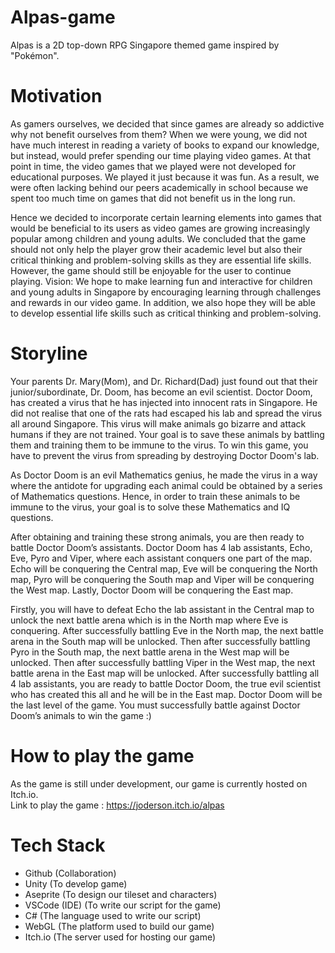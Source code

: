# Alpas-game
Alpas is a 2D top-down RPG Singapore themed game inspired by "Pokémon". 

# Motivation
As gamers ourselves, we decided that since games are already so addictive why not benefit ourselves from them? When we were young, we did not have much interest in reading a variety of books to expand our knowledge, but instead, would prefer spending our time playing video games. At that point in time, the video games that we played were not developed for educational purposes. We played it just because it was fun. As a result, we were often lacking behind our peers academically in school because we spent too much time on games that did not benefit us in the long run. 

Hence we decided to incorporate certain learning elements into games that would be beneficial to its users as video games are growing increasingly popular among children and young adults. We concluded that the game should not only help the player grow their academic level but also their critical thinking and problem-solving skills as they are essential life skills. However, the game should still be enjoyable for the user to continue playing.
Vision:
We hope to make learning fun and interactive for children and young adults in Singapore by encouraging learning through challenges and rewards in our video game. In addition, we also hope they will be able to develop essential life skills such as critical thinking and problem-solving.

# Storyline
Your parents Dr. Mary(Mom), and Dr. Richard(Dad) just found out that their junior/subordinate, Dr. Doom, has become an evil scientist. Doctor Doom, has created a virus that he has injected into innocent rats in Singapore. He did not realise that one of the rats had escaped his lab and spread the virus all around Singapore. This virus will make animals go bizarre and attack humans if they are not trained. Your goal is to save these animals by battling them and training them to be immune to the virus. To win this game, you have to prevent the virus from spreading by destroying Doctor Doom's lab.

As Doctor Doom is an evil Mathematics genius, he made the virus in a way where the antidote for upgrading each animal could be obtained by a series of Mathematics questions. Hence, in order to train these animals to be immune to the virus, your goal is to solve these Mathematics and IQ questions.

After obtaining and training these strong animals, you are then ready to battle Doctor Doom’s assistants. Doctor Doom has 4 lab assistants, Echo, Eve, Pyro and Viper, where each assistant conquers one part of the map. Echo will be conquering the Central map, Eve will be conquering the North map, Pyro will be conquering the South map and Viper will be conquering the West map. Lastly, Doctor Doom will be conquering the East map. 

Firstly, you will have to defeat Echo the lab assistant in the Central map to unlock the next battle arena which is in the North map where Eve is conquering. After successfully battling Eve in the North map, the next battle arena in the South map will be unlocked. Then after successfully battling Pyro in the South map, the next battle arena in the West map will be unlocked. Then after successfully battling Viper in the West map, the next battle arena in the East map will be unlocked. After successfully battling all 4 lab assistants, you are ready to battle Doctor Doom, the true evil scientist who has created this all and he will be in the East map. Doctor Doom will be the last level of the game. You must successfully battle against Doctor Doom’s animals to win the game :)

# How to play the game
As the game is still under development, our game is currently hosted on Itch.io. <br />
Link to play the game :  https://joderson.itch.io/alpas

# Tech Stack
* Github (Collaboration)
* Unity (To develop game)
* Aseprite (To design our tileset and characters)
* VSCode (IDE) (To write our script for the game)
* C# (The language used to write our script)
* WebGL (The platform used to build our game)
* Itch.io (The server used for hosting our game)
